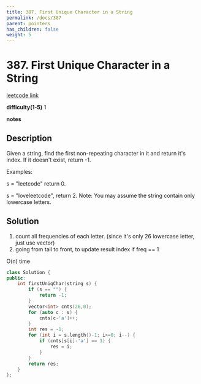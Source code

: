 ```yaml
---
title: 387. First Unique Character in a String
permalink: /docs/387
parent: pointers
has_children: false
weight: 5
---
```

# 387. First Unique Character in a String
[leetcode link](https://leetcode.com/problems/first-unique-character-in-a-string/)

**difficulty(1-5)** 
1

**notes**   


## Description
Given a string, find the first non-repeating character in it and return it's index. If it doesn't exist, return -1.

Examples:

s = "leetcode"
return 0.

s = "loveleetcode",
return 2.
Note: You may assume the string contain only lowercase letters.

## Solution
1. count all frequencies of each letter. (since it's only 26 lowercase letter,
   just use vector<int>)
2. going from tail to front, to update result index if freq == 1
   
O(n) time

```c++
class Solution {
public:
    int firstUniqChar(string s) {
        if (s == "") {
            return -1;
        }
        vector<int> cnts(26,0);
        for (auto c : s) {
            cnts[c-'a']++;
        }
        int res = -1;
        for (int i = s.length()-1; i>=0; i--) {
            if (cnts[s[i]-'a'] == 1) {
                res = i;
            }
        }
        return res;
    }
};
```

<!-- 
Default label
{: .label }

Blue label
{: .label .label-blue }

Stable
{: .label .label-green }

New release
{: .label .label-purple }

Coming soon
{: .label .label-yellow }

Deprecated
{: .label .label-red } -->
